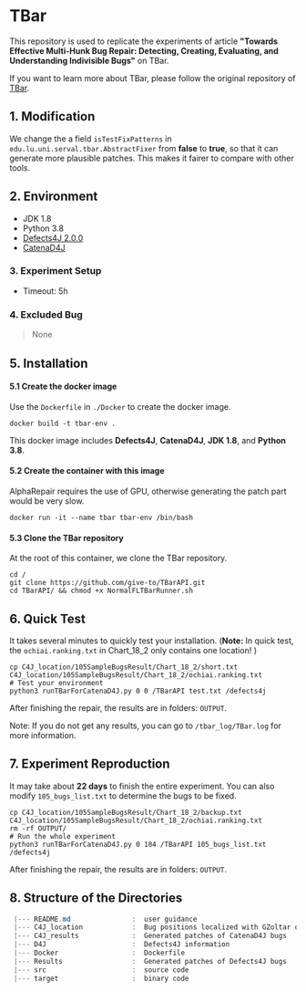 
# TBar
This repository is used to replicate the experiments of article **"Towards Effective Multi-Hunk Bug Repair: Detecting, Creating, Evaluating, and Understanding Indivisible Bugs"** on TBar. 

If you want to learn more about TBar, please follow the original repository of [TBar](https://github.com/TruX-DTF/TBar).



## 1. Modification

 We change the a field `isTestFixPatterns` in `edu.lu.uni.serval.tbar.AbstractFixer` from **false** to **true**, so that it can generate more plausible patches. This makes it fairer to compare with other tools.




## 2. Environment
 - JDK 1.8
 - Python 3.8
 - [Defects4J 2.0.0](https://github.com/rjust/defects4j)
- [CatenaD4J](https://github.com/universetraveller/CatenaD4J)



### 3. Experiment Setup

- Timeout: 5h



### 4. Excluded Bug

> None



## 5. Installation

#### 5.1 Create the docker image

Use the `Dockerfile` in `./Docker` to create the docker image.

```shell
docker build -t tbar-env .
```

This docker image includes **Defects4J**, **CatenaD4J**, **JDK 1.8**, and **Python 3.8**.

#### 5.2 Create the container with this image

AlphaRepair requires the use of GPU, otherwise generating the patch part would be very slow.

```shell
docker run -it --name tbar tbar-env /bin/bash
```

#### 5.3 Clone the TBar repository

At the root of this container, we clone the TBar repository.

```shell
cd /
git clone https://github.com/give-to/TBarAPI.git
cd TBarAPI/ && chmod +x NormalFLTBarRunner.sh
```



## 6. Quick Test

It takes several minutes to quickly test your installation. (**Note:** In quick test, the `ochiai.ranking.txt` in Chart_18_2 only contains one location! )

```shell
cp C4J_location/105SampleBugsResult/Chart_18_2/short.txt C4J_location/105SampleBugsResult/Chart_18_2/ochiai.ranking.txt
# Test your environment
python3 runTBarForCatenaD4J.py 0 0 /TBarAPI test.txt /defects4j
```

After finishing the repair, the results are in folders: `OUTPUT`.

Note: If you do not get any results, you can go to `/tbar_log/TBar.log` for more information.



## 7. Experiment Reproduction

It may take about **22 days** to finish the entire experiment. You can also modify `105_bugs_list.txt` to determine the bugs to be fixed.

```shell
cp C4J_location/105SampleBugsResult/Chart_18_2/backup.txt C4J_location/105SampleBugsResult/Chart_18_2/ochiai.ranking.txt
rm -rf OUTPUT/
# Run the whole experiment
python3 runTBarForCatenaD4J.py 0 104 /TBarAPI 105_bugs_list.txt /defects4j
```

After finishing the repair, the results are in folders: `OUTPUT`.



## 8. Structure of the Directories

 ```powershell
  |--- README.md               :  user guidance
  |--- C4J_location            :  Bug positions localized with GZoltar of CatenaD4J bugs
  |--- C4J_results             :  Generated patches of CatenaD4J bugs
  |--- D4J                     :  Defects4J information
  |--- Docker                  :  Dockerfile
  |--- Results                 :  Generated patches of Defects4J bugs
  |--- src                     :  source code
  |--- target                  :  binary code
 ```
